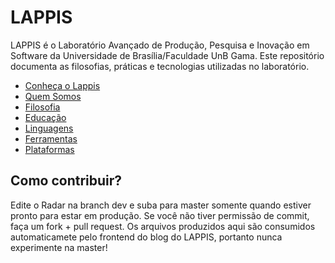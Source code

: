 # LAPPIS

LAPPIS é o Laboratório Avançado de Produção, Pesquisa e Inovação em Software da
Universidade de Brasília/Faculdade UnB Gama. Este repositório documenta as 
filosofias, práticas e tecnologias utilizadas no laboratório.

 * [Conheça o Lappis](https://lappis.rocks/)
 * [Quem Somos](./quem-somos.md)
 * [Filosofia](./filosofia.md)
 * [Educação](./educacao.md)
 * [Linguagens](./languages.md)
 * [Ferramentas](./ferramentas.md)
 * [Plataformas](./plataformas.md)

## Como contribuir?

Edite o Radar na branch dev e suba para master somente quando estiver
pronto para estar em produção. Se você não tiver permissão de commit, faça 
um fork + pull request. Os arquivos produzidos aqui são consumidos 
automaticamete pelo frontend do blog do LAPPIS, portanto nunca experimente na
master!
